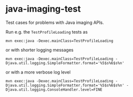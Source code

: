 # java-imaging-test

Test cases for problems with Java imaging APIs.

Run e.g. the `TestProfileLoading` tests as

```
mvn exec:java -Dexec.mainClass=TestProfileLoading
```

or with shorter logging messages

```
mvn exec:java -Dexec.mainClass=TestProfileLoading -Djava.util.logging.SimpleFormatter.format='%5$s%6$s%n'
```

or with a more verbose log level
```
mvn exec:java -Dexec.mainClass=TestProfileLoading -Djava.util.logging.SimpleFormatter.format='%5$s%6$s%n' -Djava.util.logging.ConsoleHandler.level=FINE
```
